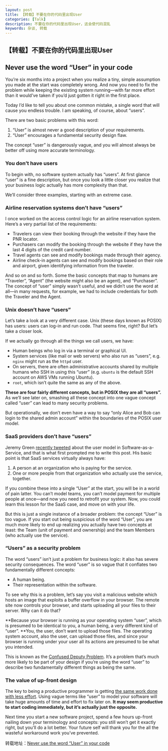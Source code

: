 ```yaml
---
layout: post
title: 【转载】不要在你的代码里出现User
categories: [Talk]
description: 不要在你的代码里出现User，这会使代码混乱
keywords: 杂谈, 转载
---
```


## 【转载】不要在你的代码里出现User

## Never use the word “User” in your code

You’re six months into a project when you realize a tiny, simple assumption you made at the start was completely wrong. And now you need to fix the problem while keeping the existing system running—with far more effort than it would’ve taken if you’d just gotten it right in the first place.

Today I’d like to tell you about one common mistake, a single word that will cause you endless trouble. I am speaking, of course, about “users”.

There are two basic problems with this word:

1. “User” is almost never a good description of your requirements.
2. “User” encourages a fundamental security design flaw.

The concept “user” is dangerously vague, and you will almost always be better off using more accurate terminology.

### You don’t have users
To begin with, no software system actually has “users”. At first glance “user” is a fine description, but once you look a little closer you realize that your business logic actually has more complexity than that.

We’ll consider three examples, starting with an extreme case.

### Airline reservation systems don’t have “users”

I once worked on the access control logic for an airline reservation system. Here’s a very partial list of the requirements:

- Travelers can view their booking through the website if they have the PNR locator.
- Purchasers can modify the booking through the website if they have the last 4 digits of the credit card number.
- Travel agents can see and modify bookings made through their agency.
- Airline check-in agents can see and modify bookings based on their role and airport, given identifying information from the traveler.

And so on and so forth. Some the basic concepts that map to humans are “Traveler”, “Agent” (the website might also be an agent), and “Purchaser”. The concept of “user” simply wasn’t useful, and we didn’t use the word at all—in many requests, for example, we had to include credentials for both the Traveler and the Agent.

### Unix doesn’t have “users”
Let’s take a look at a very different case. Unix (these days known as POSIX) has users: users can log-in and run code. That seems fine, right? But let’s take a closer look.

If we actually go through all the things we call users, we have:

- Human beings who log in via a terminal or graphical UI.
- System services (like mail or web servers) who also run as “users”, e.g. `nginx` might run as the `httpd` user.
- On servers, there are often administrative accounts shared by multiple humans who SSH in using this “user” (e.g. `ubuntu` is the default SSH account on AWS VMs running Ubuntu).
- `root`, which isn’t quite the same as any of the above.

**These are four fairly different concepts, but in POSIX they are all “users”.** As we’ll see later on, smashing all these concept into one vague concept called “user” can lead to many security problems.

But operationally, we don’t even have a way to say “only Alice and Bob can login to the shared admin account” within the boundaries of the POSIX user model.

### SaaS providers don’t have “users”

Jeremy Green [recently tweeted](https://twitter.com/jagthedrummer/status/1037812206602252291) about the user model in Software-as-a-Service, and that is what first prompted me to write this post. His basic point is that SaaS services virtually always have:

1. A person at an organization who is paying for the service.
2. One or more people from that organization who actually use the service, together.

If you combine these into a single “User” at the start, you will be in a world of pain latter. You can’t model teams, you can’t model payment for multiple people at once—and now you need to retrofit your system. Now, you could learn this lesson for the SaaS case, and move on with your life.

But this is just a single instance of a broader problem: the concept “User” is too vague. If you start out being suspicious of the word “User”, you are much more likely to end up realizing you actually have two concepts at least: the Team (unit of payment and ownership) and the team Members (who actually use the service).

### “Users” as a security problem
The word “users” isn’t just a problem for business logic: it also has severe security consequences. The word “user” is so vague that it conflates two fundamentally different concepts:

- A human being.
- Their representation within the software.

To see why this is a problem, let’s say you visit a malicious website which hosts an image that exploits a buffer overflow in your browser. The remote site now controls your browser, and starts uploading all your files to their server. Why can it do that?

**Because your browser is running as your operating system “user”, which is presumed to be identical to you, a human being, a very different kind of “user”. **You, the user, don’t want to upload those files. The operating system account, also the user, can upload those files, and since your browser is running under your user all its actions are presumed to be what you intended.

This is known as the [Confused Deputy Problem](https://en.wikipedia.org/wiki/Confused_deputy_problem). It’s a problem that’s much more likely to be part of your design if you’re using the word “user” to describe two fundamentally different things as being the same.

### The value of up-front design
The key to being a productive programmer is getting [the same work done with less effort](https://codewithoutrules.com/2016/08/25/the-01x-programmer/). Using vague terms like “user” to model your software will take huge amounts of time and effort to fix later on. **It may seem productive to start coding immediately, but it’s actually just the opposite.**

Next time you start a new software project, spend a few hours up-front nailing down your terminology and concepts: you still won’t get it exactly right, but you’ll do a lot better. Your future self will thank you for the all the wasteful workaround work you’ve prevented.

转载地址：[Never use the word “User” in your code](https://codewithoutrules.com/2018/09/21/users-considered-harmful/?utm_source=wanqu.co&utm_campaign=Wanqu+Daily&utm_medium=website)